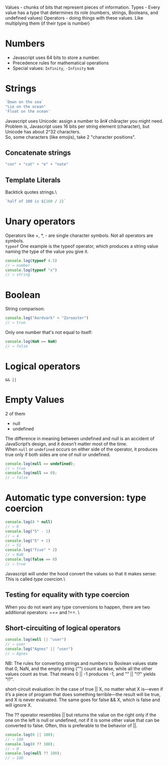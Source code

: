 Values - chunks of bits that represent pieces of information. 
Types - Every value has a type that determines its role (numbers, strings, Booleans, and undefined values)
Operators - doing things with these values. Like multiplying them (if their type is number)

# Numbers

- Javascript uses 64 bits to store a number.
- Precedence rules for mathematical operations
- Special values: `Infinity`, `-Infinity` `NaN`

# Strings

```javascript
`Down on the sea`
"Lie on the ocean"
'Float on the ocean'
```

Javascript uses Unicode: assign a number to ån¥ chåraçter you might need. \
Problem is, Javascript uses 16 bits per string element (character), but Unicode has about 2^32 characters. \
So, some characters (like emojis), take 2 "character positions".

## Concatenate strings

```javascript
"con" + "cat" + "e" + "nate"
```

## Template Literals

Backtick quotes strings.\
```javascript
`half of 100 is ${100 / 2}`
```

# Unary operators

Operators like +, *, - are single character symbols. Not all operators are symbols. \
`typeof` One example is the typeof operator, which produces a string value naming the type of the value you give it.

```javascript
console.log(typeof 4.5)
// → number
console.log(typeof "x")
// → string
```
# Boolean

String comparison:
```javascript
console.log("Aardvark" < "Zoroaster")
// → true
```

Only one number that's not equal to itself:

```javascript
console.log(NaN == NaN)
// → false
```

# Logical operators

`&& ||`

# Empty Values

2 of them

- null
- undefined

The difference in meaning between undefined and null is an accident of JavaScript’s design, and it doesn’t matter most of the time.
\
When `null` or `undefined` occurs on either side of the operator, it produces true only if both sides are one of null or undefined.

``` javascript
console.log(null == undefined);
// → true
console.log(null == 0);
// → false
```

# Automatic type conversion: type coercion

```javascript
console.log(8 * null)
// → 0
console.log("5" - 1)
// → 4
console.log("5" + 1)
// → 51
console.log("five" * 2)
// → NaN
console.log(false == 0)
// → true
```

Javascript will under the hood convert the values so that it makes sense: This is called _type coercion_.\

## Testing for equality with type coercion

When you do not want any type conversions to happen, there are two additional operators: === and !==. \

## Short-circuiting of logical operators

``` javascript
console.log(null || "user")
// → user
console.log("Agnes" || "user")
// → Agnes
```

NB: The rules for converting strings and numbers to Boolean values state that 0, NaN, and the empty string ("") count as false, while all the other values count as true. That means 0 || -1 produces -1, and "" || "!?" yields "!?".

short-circuit evaluation:  In the case of true || X, no matter what X is—even if it’s a piece of program that does something terrible—the result will be true, and X is never evaluated. The same goes for false && X, which is false and will ignore X.

The ?? operator resembles || but returns the value on the right only if the one on the left is null or undefined, not if it is some other value that can be converted to false. Often, this is preferable to the behavior of ||.

```javascript
console.log(0 || 100);
// → 100
console.log(0 ?? 100);
// → 0
console.log(null ?? 100);
// → 100
```
